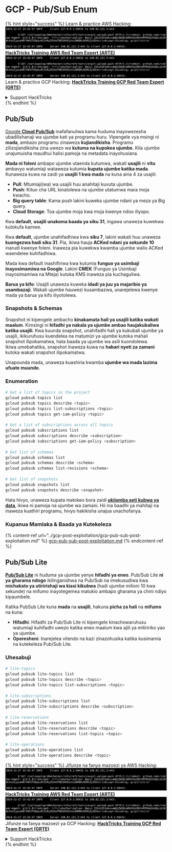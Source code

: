 # GCP - Pub/Sub Enum

{% hint style="success" %}
Learn & practice AWS Hacking:<img src="../../../.gitbook/assets/image (1).png" alt="" data-size="line">[**HackTricks Training AWS Red Team Expert (ARTE)**](https://training.hacktricks.xyz/courses/arte)<img src="../../../.gitbook/assets/image (1).png" alt="" data-size="line">\
Learn & practice GCP Hacking: <img src="../../../.gitbook/assets/image (2).png" alt="" data-size="line">[**HackTricks Training GCP Red Team Expert (GRTE)**<img src="../../../.gitbook/assets/image (2).png" alt="" data-size="line">](https://training.hacktricks.xyz/courses/grte)

<details>

<summary>Support HackTricks</summary>

* Check the [**subscription plans**](https://github.com/sponsors/carlospolop)!
* **Join the** 💬 [**Discord group**](https://discord.gg/hRep4RUj7f) or the [**telegram group**](https://t.me/peass) or **follow** us on **Twitter** 🐦 [**@hacktricks\_live**](https://twitter.com/hacktricks\_live)**.**
* **Share hacking tricks by submitting PRs to the** [**HackTricks**](https://github.com/carlospolop/hacktricks) and [**HackTricks Cloud**](https://github.com/carlospolop/hacktricks-cloud) github repos.

</details>
{% endhint %}

## Pub/Sub <a href="#reviewing-cloud-pubsub" id="reviewing-cloud-pubsub"></a>

[Google **Cloud Pub/Sub**](https://cloud.google.com/pubsub/) inafafanuliwa kama huduma inayowezesha ubadilishanaji wa ujumbe kati ya programu huru. Vipengele vya msingi ni **mada**, ambazo programu zinaweza **kujiandikisha**. Programu zilizojiandikisha zina uwezo wa **kutuma na kupokea ujumbe**. Kila ujumbe unajumuisha maudhui halisi pamoja na metadata inayohusiana.

**Mada ni foleni** ambapo ujumbe utaenda kutumwa, wakati **usajili** ni **vitu** ambavyo watumiaji wataweza kutumia **kupata ujumbe katika mada**. Kunaweza kuwa na zaidi ya **usajili 1 kwa mada** na kuna aina 4 za usajili:

* **Pull**: Mtumiaji(wa) wa usajili huu anahitaji kuvuta ujumbe.
* **Push**: Kituo cha URL kinatolewa na ujumbe utatumwa mara moja kwacho.
* **Big query table**: Kama push lakini kuweka ujumbe ndani ya meza ya Big query.
* **Cloud Storage**: Toa ujumbe moja kwa moja kwenye ndoo iliyopo.

Kwa **default**, **usajili unakoma baada ya siku 31**, ingawa unaweza kuwekwa kutokufa kamwe.

Kwa **default**, ujumbe unahifadhiwa kwa **siku 7**, lakini wakati huu unaweza **kuongezwa hadi siku 31**. Pia, ikiwa hauja **ACKed ndani ya sekunde 10** inarudi kwenye foleni. Inaweza pia kuwekwa kwamba ujumbe walio ACKed waendelee kuhifadhiwa.

Mada kwa default inashifiriwa kwa kutumia **funguo ya usimbaji inayosimamiwa na Google**. Lakini **CMEK** (Funguo ya Usimbaji inayosimamiwa na Mteja) kutoka KMS inaweza pia kuchaguliwa.

**Barua ya kifo**: Usajili unaweza kuweka **idadi ya juu ya majaribio ya usambazaji**. Wakati ujumbe hauwezi kusambazwa, unarejelewa kwenye mada ya barua ya kifo iliyotolewa.

### Snapshots & Schemas

Snapshot ni kipengele ambacho **kinakamata hali ya usajili katika wakati maalum**. Kimsingi ni **hifadhi ya nakala ya ujumbe ambao haujakubaliwa katika usajili**. Kwa kuunda snapshot, unahifadhi hali ya kukubali ujumbe ya usajili, ikikuruhusu kuendelea na matumizi ya ujumbe kutoka mahali snapshot ilipokamatwa, hata baada ya ujumbe wa asili kuondolewa.\
Ikiwa umebahatika, snapshot inaweza kuwa na **habari nyeti za zamani** kutoka wakati snapshot ilipokamatwa.

Unapounda mada, unaweza kuashiria kwamba **ujumbe wa mada lazima ufuate muundo**.

### Enumeration
```bash
# Get a list of topics in the project
gcloud pubsub topics list
gcloud pubsub topics describe <topic>
gcloud pubsub topics list-subscriptions <topic>
gcloud pubsub topics get-iam-policy <topic>

# Get a list of subscriptions across all topics
gcloud pubsub subscriptions list
gcloud pubsub subscriptions describe <subscription>
gcloud pubsub subscriptions get-iam-policy <subscription>

# Get list of schemas
gcloud pubsub schemas list
gcloud pubsub schemas describe <schema>
gcloud pubsub schemas list-revisions <schema>

# Get list of snapshots
gcloud pubsub snapshots list
gcloud pubsub snapshots describe <snapshot>
```
Hata hivyo, unaweza kupata matokeo bora zaidi [**ukiiomba seti kubwa ya data**](https://cloud.google.com/pubsub/docs/replay-overview), ikiwa ni pamoja na ujumbe wa zamani. Hii ina baadhi ya mahitaji na inaweza kuathiri programu, hivyo hakikisha unajua unachofanya.

### Kupanua Mamlaka & Baada ya Kutekeleza

{% content-ref url="../gcp-post-exploitation/gcp-pub-sub-post-exploitation.md" %}
[gcp-pub-sub-post-exploitation.md](../gcp-post-exploitation/gcp-pub-sub-post-exploitation.md)
{% endcontent-ref %}

## Pub/Sub Lite

[**Pub/Sub Lite**](https://cloud.google.com/pubsub/docs/choosing-pubsub-or-lite) ni huduma ya ujumbe yenye **hifadhi ya eneo**. Pub/Sub Lite **ni ya gharama ndogo** ikilinganishwa na Pub/Sub na imekusudiwa kwa **michakato ya utiririshaji wa kiasi kikubwa** (hadi ujumbe milioni 10 kwa sekunde) na mifumo inayotegemea matukio ambapo gharama ya chini ndiyo kipaumbele.

Katika PubSub Lite kuna **mada** na **usajili**, hakuna **picha za hali** na **mifumo** na kuna:

* **Hifadhi**: Hifadhi za Pub/Sub Lite ni kipengele kinachowaruhusu watumiaji kuhifadhi uwezo katika eneo maalum kwa ajili ya mitiririko yao ya ujumbe.
* **Operesheni**: Inarejelea vitendo na kazi zinazohusika katika kusimamia na kutekeleza Pub/Sub Lite.

### Uhesabuji
```bash
# lite-topics
gcloud pubsub lite-topics list
gcloud pubsub lite-topics describe <topic>
gcloud pubsub lite-topics list-subscriptions <topic>

# lite-subscriptions
gcloud pubsub lite-subscriptions list
gcloud pubsub lite-subscriptions describe <subscription>

# lite-reservations
gcloud pubsub lite-reservations list
gcloud pubsub lite-reservations describe <topic>
gcloud pubsub lite-reservations list-topics <topic>

# lite-operations
gcloud pubsub lite-operations list
gcloud pubsub lite-operations describe <topic>
```
{% hint style="success" %}
Jifunze na fanya mazoezi ya AWS Hacking:<img src="../../../.gitbook/assets/image (1).png" alt="" data-size="line">[**HackTricks Training AWS Red Team Expert (ARTE)**](https://training.hacktricks.xyz/courses/arte)<img src="../../../.gitbook/assets/image (1).png" alt="" data-size="line">\
Jifunze na fanya mazoezi ya GCP Hacking: <img src="../../../.gitbook/assets/image (2).png" alt="" data-size="line">[**HackTricks Training GCP Red Team Expert (GRTE)**<img src="../../../.gitbook/assets/image (2).png" alt="" data-size="line">](https://training.hacktricks.xyz/courses/grte)

<details>

<summary>Support HackTricks</summary>

* Angalia [**mpango wa usajili**](https://github.com/sponsors/carlospolop)!
* **Jiunge na** 💬 [**kikundi cha Discord**](https://discord.gg/hRep4RUj7f) au [**kikundi cha telegram**](https://t.me/peass) au **tufuatilie** kwenye **Twitter** 🐦 [**@hacktricks\_live**](https://twitter.com/hacktricks\_live)**.**
* **Shiriki mbinu za hacking kwa kuwasilisha PRs kwa** [**HackTricks**](https://github.com/carlospolop/hacktricks) na [**HackTricks Cloud**](https://github.com/carlospolop/hacktricks-cloud) repos za github.

</details>
{% endhint %}
